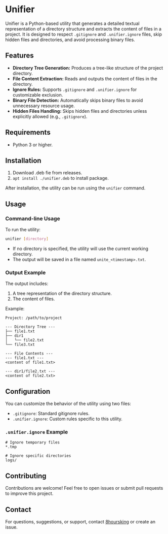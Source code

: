 # Unifier

Unifier is a Python-based utility that generates a detailed textual representation of a directory structure and extracts the content of files in a project. It is designed to respect `.gitignore` and `.unifier.ignore` files, skip hidden files and directories, and avoid processing binary files.

## Features

- **Directory Tree Generation:** Produces a tree-like structure of the project directory.
- **File Content Extraction:** Reads and outputs the content of files in the directory.
- **Ignore Rules:** Supports `.gitignore` and `.unifier.ignore` for customizable exclusion.
- **Binary File Detection:** Automatically skips binary files to avoid unnecessary resource usage.
- **Hidden Files Handling:** Skips hidden files and directories unless explicitly allowed (e.g., `.gitignore`).

## Requirements

- Python 3 or higher.

## Installation

1. Download .deb fie from releases.
2. `apt install ./unifier.deb` to install package.

After installation, the utility can be run using the `unifier` command.

## Usage

### Command-line Usage

To run the utility:
```bash
unifier [directory]
```

- If no directory is specified, the utility will use the current working directory.
- The output will be saved in a file named `unite_<timestamp>.txt`.

### Output Example

The output includes:
1. A tree representation of the directory structure.
2. The content of files.

Example:
```
Project: /path/to/project

--- Directory Tree ---
├── file1.txt
├── dir1
│   └── file2.txt
└── file3.txt

--- File Contents ---
--- file1.txt ---
<content of file1.txt>

--- dir1/file2.txt ---
<content of file2.txt>
```

## Configuration

You can customize the behavior of the utility using two files:
- `.gitignore`: Standard gitignore rules.
- `.unifier.ignore`: Custom rules specific to this utility.

### `.unifier.ignore` Example

```
# Ignore temporary files
*.tmp

# Ignore specific directories
logs/
```

## Contributing

Contributions are welcome! Feel free to open issues or submit pull requests to improve this project.

## Contact

For questions, suggestions, or support, contact [8hoursking](mailto:insanitykape@gmail.com) or create an issue.